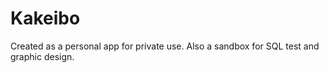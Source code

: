 # Kakeibo

Created as a personal app for private use.
Also a sandbox for SQL test and graphic design.
